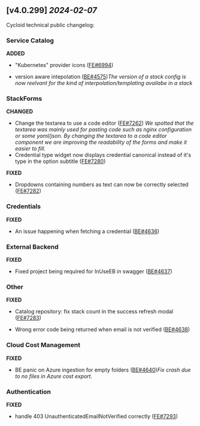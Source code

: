 ## [v4.0.299] _2024-02-07_

Cycloid technical public changelog:

### Service Catalog
**ADDED**
- "Kubernetes" provider icons ([FE#6994])

- version aware intepolation ([BE#4575])*The version of a stack config is now reelvant for the kind of interpolation/templating availabe in a stack*
### StackForms
**CHANGED**
- Change the textarea to use a code editor ([FE#7262])
*We spotted that the textarea was mainly used for pasting code such as nginx configuration or some yaml/json. By changing the textarea to a code editor component we are improving the readability of the forms and make it easier to fill.*
- Credential type widget now displays credential canonical instead of it's type in the option subtitle ([FE#7280])

**FIXED**
- Dropdowns containing numbers as text can now be correctly selected ([FE#7282])

### Credentials
**FIXED**
- An issue happening when fetching a credential ([BE#4636])
### External Backend
**FIXED**
- Fixed project being required for InUseEB in swagger ([BE#4637])
### Other
**FIXED**
- Catalog repository: fix stack count in the success refresh modal ([FE#7283])

- Wrong error code being returned when email is not verified ([BE#4638])
### Cloud Cost Management
**FIXED**
- BE panic on Azure ingestion for empty folders ([BE#4640])*Fix crash due to no files in Azure cost export.*
### Authentication
**FIXED**
- handle 403 UnauthenticatedEmailNotVerified correctly ([FE#7293])


[FE#6994]: https://github.com/cycloidio/youdeploy-frontend-web/pull/6994
[BE#4575]: https://github.com/cycloidio/youdeploy-http-api/pull/4575
[FE#7262]: https://github.com/cycloidio/youdeploy-frontend-web/pull/7262
[FE#7280]: https://github.com/cycloidio/youdeploy-frontend-web/pull/7280
[FE#7282]: https://github.com/cycloidio/youdeploy-frontend-web/pull/7282
[BE#4636]: https://github.com/cycloidio/youdeploy-http-api/pull/4636
[BE#4637]: https://github.com/cycloidio/youdeploy-http-api/pull/4637
[FE#7283]: https://github.com/cycloidio/youdeploy-frontend-web/pull/7283
[BE#4638]: https://github.com/cycloidio/youdeploy-http-api/pull/4638
[BE#4640]: https://github.com/cycloidio/youdeploy-http-api/pull/4640
[FE#7293]: https://github.com/cycloidio/youdeploy-frontend-web/pull/7293
